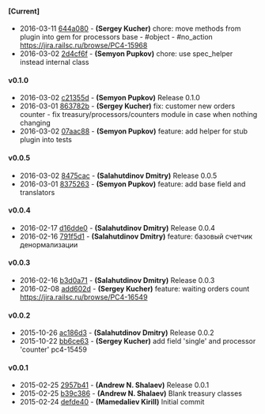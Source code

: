 
#### [Current]
 * 2016-03-11 [644a080](../../commit/644a080) - __(Sergey Kucher)__ chore: move methods from plugin into gem for processors base - #object - #no_action https://jira.railsc.ru/browse/PC4-15968
 * 2016-03-02 [2d4cf6f](../../commit/2d4cf6f) - __(Semyon Pupkov)__ chore: use spec_helper instead internal class

#### v0.1.0
 * 2016-03-02 [c21355d](../../commit/c21355d) - __(Semyon Pupkov)__ Release 0.1.0
 * 2016-03-01 [863782b](../../commit/863782b) - __(Sergey Kucher)__ fix: customer new orders counter - fix treasury/processors/counters module in case when nothing changing
 * 2016-03-02 [07aac88](../../commit/07aac88) - __(Semyon Pupkov)__ feature: add helper for stub plugin into tests

#### v0.0.5
 * 2016-03-02 [8475cac](../../commit/8475cac) - __(Salahutdinov Dmitry)__ Release 0.0.5
 * 2016-03-01 [8375263](../../commit/8375263) - __(Semyon Pupkov)__ feature: add base field and translators

#### v0.0.4
 * 2016-02-17 [d16dde0](../../commit/d16dde0) - __(Salahutdinov Dmitry)__ Release 0.0.4
 * 2016-02-16 [791f5d1](../../commit/791f5d1) - __(Salahutdinov Dmitry)__ feature: базовый счетчик денормализации

#### v0.0.3
 * 2016-02-16 [b3d0a71](../../commit/b3d0a71) - __(Salahutdinov Dmitry)__ Release 0.0.3
 * 2016-02-08 [add602d](../../commit/add602d) - __(Sergey Kucher)__ feature: waiting orders count https://jira.railsc.ru/browse/PC4-16549

#### v0.0.2
 * 2015-10-26 [ac186d3](../../commit/ac186d3) - __(Salahutdinov Dmitry)__ Release 0.0.2
 * 2015-10-22 [bb6ce63](../../commit/bb6ce63) - __(Sergey Kucher)__ add field 'single' and  processor 'counter' pc4-15459

#### v0.0.1
 * 2015-02-25 [2957b41](../../commit/2957b41) - __(Andrew N. Shalaev)__ Release 0.0.1
 * 2015-02-25 [b39c386](../../commit/b39c386) - __(Andrew N. Shalaev)__ Blank treasury classes
 * 2015-02-24 [defde40](../../commit/defde40) - __(Mamedaliev Kirill)__ Initial commit
